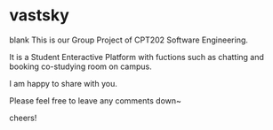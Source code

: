 # vastsky
blank
This is our Group Project of CPT202 Software Engineering.

It is a Student Enteractive Platform with fuctions such as chatting and booking co-studying room on campus.

I am happy to share with you.

Please feel free to leave any comments down~

cheers!
